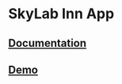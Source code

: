 # SkyLab Inn App

## [Documentation](skylab-inn-doc/README.md)

## [Demo](https://skylab-inn11132423h4h23jg423gh4hjg2j4g23g4jh2g34j2342.surge.sh/#/)
